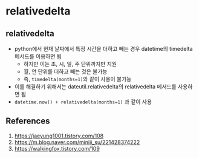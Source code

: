 # relativedelta

## relativedelta

- python에서 현재 날짜에서 특정 시간을 더하고 빼는 경우 datetime의 timedelta 메서드를 이용하면 됨
  - 하지만 이는 초, 시, 일, 주 단위까지만 지원
  - 월, 연 단위를 더하고 빼는 것은 불가능
  - 즉, `timedelta(months=1)`와 같이 사용이 불가능
- 이를 해결하기 위해서는 dateutil.relativedelta의 relativedelta 메서드를 사용하면 됨
- `datetime.now() + relativedelta(months=1)` 과 같이 사용

## References

1. https://jaeyung1001.tistory.com/108
2. https://m.blog.naver.com/miniii_su/221428374222
3. https://walkingfox.tistory.com/109

